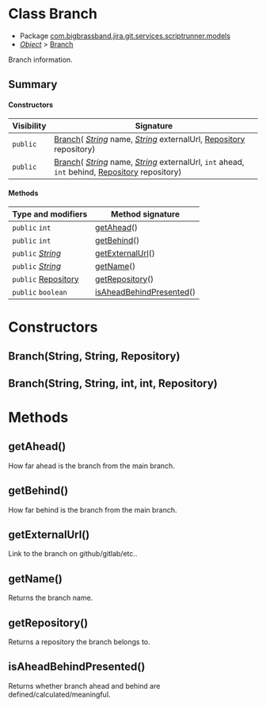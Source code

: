 # Class Branch

* Package [com.bigbrassband.jira.git.services.scriptrunner.models](#)
*  *[Object](https://docs.oracle.com/javase/8/docs/api/java/lang/Object.html)*  > [Branch](#)

Branch information.


## Summary
#### Constructors
| Visibility | Signature |
| --- | --- |
| `public` | [Branch](#branchstring-string-repository)( *[String](https://docs.oracle.com/javase/8/docs/api/java/lang/String.html)*  name,  *[String](https://docs.oracle.com/javase/8/docs/api/java/lang/String.html)*  externalUrl, [Repository](/git-integration-for-jira-data-center/scriptrunner-javadoc-git-rest-publicmodels-Repository-gij-self-managed) repository) |
| `public` | [Branch](#branchstring-string-int-int-repository)( *[String](https://docs.oracle.com/javase/8/docs/api/java/lang/String.html)*  name,  *[String](https://docs.oracle.com/javase/8/docs/api/java/lang/String.html)*  externalUrl, `int` ahead, `int` behind, [Repository](/git-integration-for-jira-data-center/scriptrunner-javadoc-git-rest-publicmodels-Repository-gij-self-managed) repository) |

#### Methods
| Type and modifiers | Method signature |
| --- | --- |
| `public` `int` | [getAhead](#getahead)() |
| `public` `int` | [getBehind](#getbehind)() |
| `public`  *[String](https://docs.oracle.com/javase/8/docs/api/java/lang/String.html)*  | [getExternalUrl](#getexternalurl)() |
| `public`  *[String](https://docs.oracle.com/javase/8/docs/api/java/lang/String.html)*  | [getName](#getname)() |
| `public` [Repository](/git-integration-for-jira-data-center/scriptrunner-javadoc-git-rest-publicmodels-Repository-gij-self-managed) | [getRepository](#getrepository)() |
| `public` `boolean` | [isAheadBehindPresented](#isaheadbehindpresented)() |



# Constructors
## Branch(String, String, Repository)




## Branch(String, String, int, int, Repository)





# Methods
## getAhead()
How far ahead is the branch from the main branch.



## getBehind()
How far behind is the branch from the main branch.



## getExternalUrl()
Link to the branch on github/gitlab/etc..



## getName()
Returns the branch name.



## getRepository()
Returns a repository the branch belongs to.



## isAheadBehindPresented()
Returns whether branch ahead and behind are defined/calculated/meaningful.




